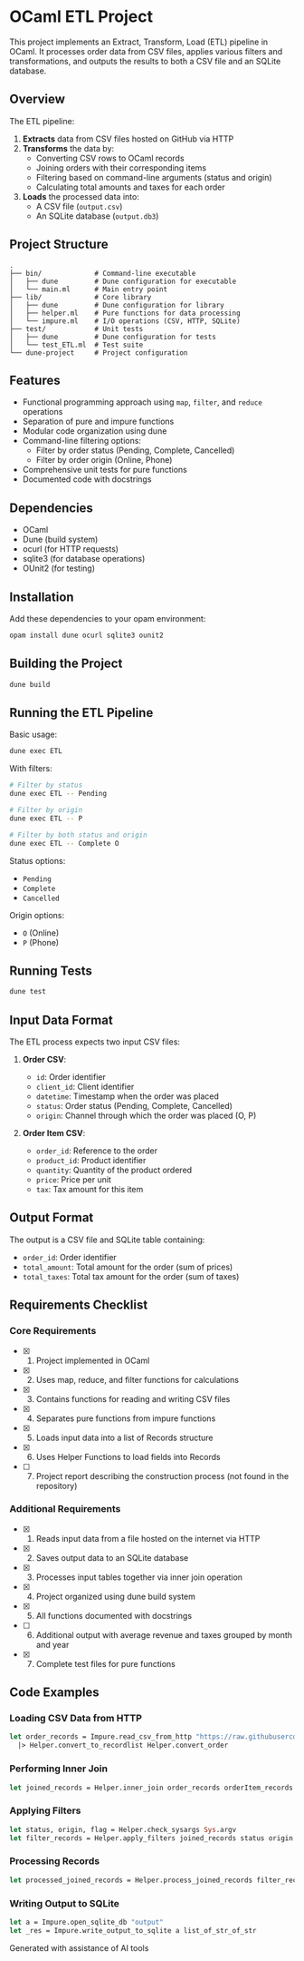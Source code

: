 # OCaml ETL Project

This project implements an Extract, Transform, Load (ETL) pipeline in OCaml. It processes order data from CSV files, applies various filters and transformations, and outputs the results to both a CSV file and an SQLite database.

## Overview

The ETL pipeline:
1. **Extracts** data from CSV files hosted on GitHub via HTTP
2. **Transforms** the data by:
   - Converting CSV rows to OCaml records
   - Joining orders with their corresponding items
   - Filtering based on command-line arguments (status and origin)
   - Calculating total amounts and taxes for each order
3. **Loads** the processed data into:
   - A CSV file (`output.csv`)
   - An SQLite database (`output.db3`)

## Project Structure

```
.
├── bin/             # Command-line executable
│   ├── dune         # Dune configuration for executable
│   └── main.ml      # Main entry point
├── lib/             # Core library
│   ├── dune         # Dune configuration for library
│   ├── helper.ml    # Pure functions for data processing
│   └── impure.ml    # I/O operations (CSV, HTTP, SQLite)
├── test/            # Unit tests
│   ├── dune         # Dune configuration for tests
│   └── test_ETL.ml  # Test suite
└── dune-project     # Project configuration
```

## Features

- Functional programming approach using `map`, `filter`, and `reduce` operations
- Separation of pure and impure functions
- Modular code organization using dune
- Command-line filtering options:
  - Filter by order status (Pending, Complete, Cancelled)
  - Filter by order origin (Online, Phone)
- Comprehensive unit tests for pure functions
- Documented code with docstrings

## Dependencies

- OCaml 
- Dune (build system)
- ocurl (for HTTP requests)
- sqlite3 (for database operations)
- OUnit2 (for testing)

## Installation

Add these dependencies to your opam environment:

```bash
opam install dune ocurl sqlite3 ounit2
```

## Building the Project

```bash
dune build
```

## Running the ETL Pipeline

Basic usage:

```bash
dune exec ETL
```

With filters:

```bash
# Filter by status
dune exec ETL -- Pending

# Filter by origin
dune exec ETL -- P

# Filter by both status and origin
dune exec ETL -- Complete O
```

Status options:
- `Pending`
- `Complete`
- `Cancelled`

Origin options:
- `O` (Online)
- `P` (Phone)

## Running Tests

```bash
dune test
```

## Input Data Format

The ETL process expects two input CSV files:

1. **Order CSV**:
   - `id`: Order identifier
   - `client_id`: Client identifier
   - `datetime`: Timestamp when the order was placed
   - `status`: Order status (Pending, Complete, Cancelled)
   - `origin`: Channel through which the order was placed (O, P)

2. **Order Item CSV**:
   - `order_id`: Reference to the order
   - `product_id`: Product identifier
   - `quantity`: Quantity of the product ordered
   - `price`: Price per unit
   - `tax`: Tax amount for this item

## Output Format

The output is a CSV file and SQLite table containing:
- `order_id`: Order identifier
- `total_amount`: Total amount for the order (sum of prices)
- `total_taxes`: Total tax amount for the order (sum of taxes)

## Requirements Checklist

### Core Requirements

- [x] 1. Project implemented in OCaml
- [x] 2. Uses map, reduce, and filter functions for calculations
- [x] 3. Contains functions for reading and writing CSV files
- [x] 4. Separates pure functions from impure functions
- [x] 5. Loads input data into a list of Records structure
- [x] 6. Uses Helper Functions to load fields into Records
- [ ] 7. Project report describing the construction process (not found in the repository)

### Additional Requirements

- [x] 1. Reads input data from a file hosted on the internet via HTTP
- [x] 2. Saves output data to an SQLite database
- [x] 3. Processes input tables together via inner join operation
- [x] 4. Project organized using dune build system
- [x] 5. All functions documented with docstrings
- [ ] 6. Additional output with average revenue and taxes grouped by month and year
- [x] 7. Complete test files for pure functions

## Code Examples

### Loading CSV Data from HTTP
```ocaml
let order_records = Impure.read_csv_from_http "https://raw.githubusercontent.com/RafaelMALima/ProgramacaoFuncional-ETL/refs/heads/main/order.csv"
  |> Helper.convert_to_recordlist Helper.convert_order
```

### Performing Inner Join
```ocaml
let joined_records = Helper.inner_join order_records orderItem_records
```

### Applying Filters
```ocaml
let status, origin, flag = Helper.check_sysargs Sys.argv
let filter_records = Helper.apply_filters joined_records status origin flag
```

### Processing Records
```ocaml
let processed_joined_records = Helper.process_joined_records filter_records unique_ids
```

### Writing Output to SQLite
```ocaml
let a = Impure.open_sqlite_db "output"
let _res = Impure.write_output_to_sqlite a list_of_str_of_str
```

Generated with assistance of AI tools
